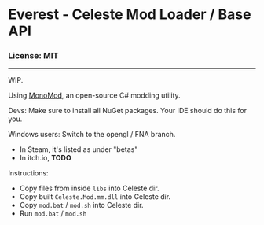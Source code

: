 # Everest - Celeste Mod Loader / Base API

### License: MIT

----

WIP.

Using [MonoMod](https://github.com/0x0ade/MonoMod), an open-source C# modding utility.

Devs: Make sure to install all NuGet packages. Your IDE should do this for you.

Windows users: Switch to the opengl / FNA branch.
- In Steam, it's listed as under "betas"
- In itch.io, **TODO**

Instructions:

- Copy files from inside `libs` into Celeste dir.
- Copy built `Celeste.Mod.mm.dll` into Celeste dir.
- Copy `mod.bat` / `mod.sh` into Celeste dir.
- Run `mod.bat` / `mod.sh`
